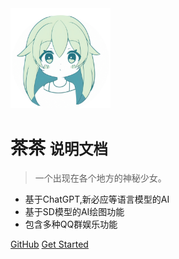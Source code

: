 <img width="160px" style="border_radius:50%" bor src="head.png">

# 茶茶 <small>说明文档</small>

> 一个出现在各个地方的神秘少女。

- 基于ChatGPT,新必应等语言模型的AI
- 基于SD模型的AI绘图功能
- 包含多种QQ群娱乐功能

[GitHub](https://github.com/docsifyjs/docsify/)
[Get Started](?id=茶茶使用说明)